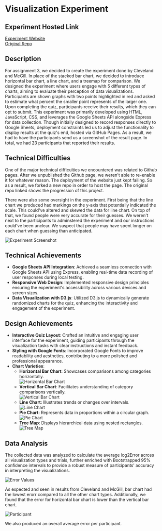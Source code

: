 # Visualization Experiment

## Experiment Hosted Link

[Experiment Website](https://echo532.github.io/a3-Experiment/) <br>
[Original Repo](https://github.com/lyuchil/a3-Experiment)

## Description

For assignment 3, we decided to create the experiment done by Cleveland and McGill. In place of the stacked bar chart, we decided to introduce horizontal bar chart, a line chart, and a treemap for comparison. We designed the experiment where users engage with 5 different types of charts, aiming to evaluate their perception of data visualizations. Participants are shown graphs with two points highlighted in red and asked to estimate what percent the smaller point represents of the larger one. Upon completing the quiz, participants receive their results, which they can opt to submit. This experiment was primarily developed using HTML, JavaScript, CSS, and leverages the Google Sheets API alongside Express for data collection. Though initially designed to record responses directly to Google Sheets, deployment constraints led us to adjust the functionality to display results at the quiz's end, hosted via GitHub Pages. As a result, we had to have the participants send us a screenshot of the result page. In total, we had 23 participants that reported their results. 

## Technical Difficulties 

One of the major technical difficulties we encountered was related to Github pages. After we unpublished the Github page, we weren't able to re-enable it for whatever reason. The deployment of the website just kept failing. So as a result, we forked a new repo in order to host the page. The original repo linked shows the progression of this project.

There were also some oversight in the experiment. First being that the line chart we produced had markings on the y-axis that potentially indicated the scale. This could've altered and skewed the data for line chart. On top of that, we found people were very accurate for their guesses. We weren't next to the participants to adminstered the experiment and our instructions could've been unclear. We suspect that people may have spent longer on each chart when guessing than anticipated. 


![Experiment Screenshot](images/experiment.png) <!-- Replace path/to/screenshot.png with the path to your screenshot -->

## Technical Achievements

- **Google Sheets API Integration**: Achieved a seamless connection with Google Sheets API using Express, enabling real-time data recording of user responses during local testing.
- **Responsive Web Design**: Implemented responsive design principles ensuring the experiment's accessibility across various devices and screen sizes.
- **Data Visualization with D3.js**: Utilized D3.js to dynamically generate randomized charts for the quiz, enhancing the interactivity and engagement of the experiment.


## Design Achievements

- **Interactive Quiz Layout**: Crafted an intuitive and engaging user interface for the experiment, guiding participants through the visualization tasks with clear instructions and instant feedback.
- **Styling with Google Fonts**: Incorporated Google Fonts to improve readability and aesthetics, contributing to a more polished and professional appearance.
- **Chart Varieties**:
  - **Horizontal Bar Chart**: Showcases comparisons among categories horizontally.  
    ![Horizontal Bar Chart](images/horizontal_bar.png)
  - **Vertical Bar Chart**: Facilitates understanding of category comparisons vertically.  
    ![Vertical Bar Chart](images/vertical_bar.png)
  - **Line Chart**: Illustrates trends or changes over intervals.  
    ![Line Chart](images/line.png)
  - **Pie Chart**: Represents data in proportions within a circular graph.  
    ![Pie Chart](images/pie.png)
  - **Tree Map**: Displays hierarchical data using nested rectangles.  
    ![Tree Map](images/treemap.png)

## Data Analysis

The collected data was analyzed to calculate the average log2Error across all visualization types and trials, further enriched with Bootstrapped 95% confidence intervals to provide a robust measure of participants' accuracy in interpreting the visualizations.

![Error Values](images/chart_type_error.png)

As expected and seen in results from Cleveland and McGill, bar chart had the lowest erorr compared to all the other chart types. Additionally, we found that the error for horizontal bar chart is lower than the vertical bar chart. 

![Participant](images/participant_error.png)

We also produced an overall average error per participant. 
